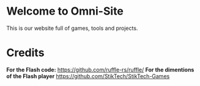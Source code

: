 # Welcome to Omni-Site
This is our website full of games, tools and projects.

# Credits
**For the Flash code:**
https://github.com/ruffle-rs/ruffle/
**For the dimentions of the Flash player**
https://github.com/StikTech/StikTech-Games

